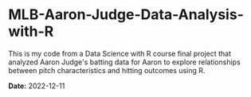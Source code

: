 # MLB-Aaron-Judge-Data-Analysis-with-R

This is my code from a Data Science with R course final project that analyzed Aaron Judge's batting data for Aaron to explore relationships between pitch characteristics and hitting outcomes using R.

**Date:** 2022-12-11
